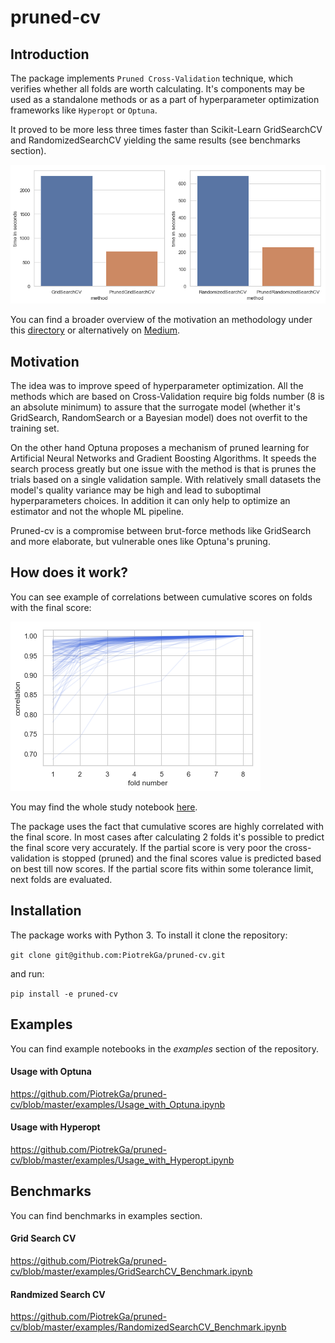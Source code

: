 # pruned-cv

## Introduction
The package implements `Pruned Cross-Validation` technique, which verifies whether all folds are worth calculating. It's components may be used as a standalone methods or as a part of hyperparameter optimization frameworks like `Hyperopt` or `Optuna`.

It proved to be more less three times faster than Scikit-Learn GridSearchCV and RandomizedSearchCV yielding the same results (see benchmarks section).

![gs_vs_pgs](https://raw.githubusercontent.com/PiotrekGa/PiotrekGa.github.io/master/images/gs_vs_pgs.png)

You can find a broader overview of the motivation an methodology under this
[directory](https://piotrekga.github.io/Pruned-Cross-Validation/) or alternatively on [Medium](https://towardsdatascience.com/pruned-cross-validation-for-hyperparameter-optimization-1c4e0588191a).

## Motivation

The idea was to improve speed of hyperparameter optimization. All the methods which are based on Cross-Validation require big folds number (8 is an absolute minimum) to assure that the surrogate model (whether it's GridSearch, RandomSearch or a Bayesian model) does not overfit to the training set. 

On the other hand Optuna proposes a mechanism of pruned learning for Artificial Neural Networks and Gradient Boosting Algorithms. It speeds the search process greatly but one issue with the method is that is prunes the trials based on a single validation sample. With relatively small datasets the model's quality variance may be high and lead to suboptimal hyperparameters choices. In addition it can only help to optimize an estimator and not the whople ML pipeline.

Pruned-cv is a compromise between brut-force methods like GridSearch and more elaborate, but vulnerable ones like Optuna's pruning.

## How does it work?

You can see example of correlations between cumulative scores on folds with the final score:

![correlations](https://raw.githubusercontent.com/PiotrekGa/PiotrekGa.github.io/master/images/correlations.png)

You may find the whole study notebook [here](https://github.com/PiotrekGa/pruned-cv/blob/master/examples/Correlations_between_folds.ipynb).

The package uses the fact that cumulative scores are highly correlated with the final score. 
In most cases after calculating 2 folds it's possible to predict the final score very accurately.
If the partial score is very poor the cross-validation is stopped (pruned) and the final scores value is predicted based on best till now scores. If the partial score fits within some tolerance limit, next folds are evaluated.

## Installation

The package works with Python 3. To install it clone the repository:

`git clone git@github.com:PiotrekGa/pruned-cv.git`

and run:

`pip install -e pruned-cv`

## Examples

You can find example notebooks in the _examples_ section of the repository.

#### Usage with Optuna

https://github.com/PiotrekGa/pruned-cv/blob/master/examples/Usage_with_Optuna.ipynb

#### Usage with Hyperopt

https://github.com/PiotrekGa/pruned-cv/blob/master/examples/Usage_with_Hyperopt.ipynb

## Benchmarks

You can find benchmarks in examples section.

#### Grid Search CV

https://github.com/PiotrekGa/pruned-cv/blob/master/examples/GridSearchCV_Benchmark.ipynb

#### Randmized Search CV

https://github.com/PiotrekGa/pruned-cv/blob/master/examples/RandomizedSearchCV_Benchmark.ipynb

